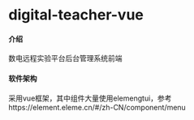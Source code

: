 # digital-teacher-vue

#### 介绍
数电远程实验平台后台管理系统前端

#### 软件架构
采用vue框架，其中组件大量使用elemengtui，参考https://element.eleme.cn/#/zh-CN/component/menu
